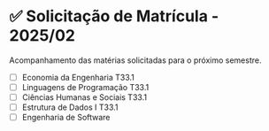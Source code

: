 # ✅ Solicitação de Matrícula - 2025/02

Acompanhamento das matérias solicitadas para o próximo semestre.

- [ ] Economia da Engenharia T33.1
- [ ] Linguagens de Programação T33.1
- [ ] Ciências Humanas e Sociais T33.1
- [ ] Estrutura de Dados I T33.1
- [ ] Engenharia de Software
